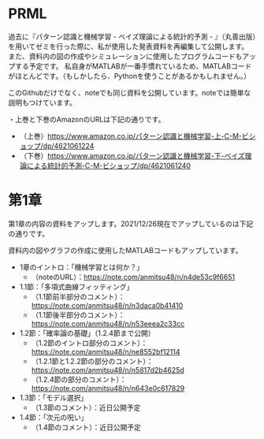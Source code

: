 # PRML
過去に『パターン認識と機械学習 - ベイズ理論による統計的予測 - 』（丸善出版）を用いてゼミを行った際に、私が使用した発表資料を再編集して公開します。
また、資料内の図の作成やシミュレーションに使用したプログラムコードもアップする予定です。
私自身がMATLABが一番手慣れているため、MATLABコードがほとんどです。（もしかしたら、Pythonを使うことがあるかもしれません。）

このGithubだけでなく、noteでも同じ資料を公開しています。noteでは簡単な説明もつけています。

・上巻と下巻のAmazonのURLは下記の通りです。
- （上巻）https://www.amazon.co.jp/パターン認識と機械学習-上-C-M-ビショップ/dp/4621061224
- （下巻）https://www.amazon.co.jp/パターン認識と機械学習-下-ベイズ理論による統計的予測-C-M-ビショップ/dp/4621061240

# 第1章
第1章の内容の資料をアップします。2021/12/26現在でアップしているのは下記の通りです。

資料内の図やグラフの作成に使用したMATLABコードもアップしています。
- 1章のイントロ：「機械学習とは何か？」
  - （noteのURL）：https://note.com/anmitsu48/n/n4de53c9f6651
- 1.1節：「多項式曲線フィッティング」
  - （1.1節前半部分のコメント）：https://note.com/anmitsu48/n/n3daca0b41410
  - （1.1節後半部分のコメント）：https://note.com/anmitsu48/n/n53eeea2c33cc
- 1.2節：「確率論の基礎」（1.2.4節まで公開）
  - （1.2節のイントロ部分のコメント）：https://note.com/anmitsu48/n/ne8552bf12114
  - （1.2.1節と1.2.2節の部分のコメント）：https://note.com/anmitsu48/n/n5817d2b4625d
  - （1.2.4節の部分のコメント）：https://note.com/anmitsu48/n/n643e0c617829
- 1.3節：「モデル選択」
  - （1.3節のコメント）：近日公開予定
- 1.4節：「次元の呪い」
  - （1.4節のコメント）：近日公開予定

